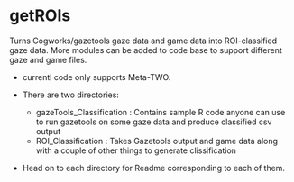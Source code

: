 # getROIs
Turns Cogworks/gazetools gaze data and game data into ROI-classified gaze data. More modules can be added to code base to support different gaze and game files.
- currentl code only supports Meta-TWO.

- There are two directories:
	- gazeTools_Classification : Contains sample R code anyone can use to run gazetools on some gaze data and produce classified csv output
	- ROI_Classification : Takes Gazetools output and game data along with a couple of other things to generate clissification
- Head on to each directory for Readme corresponding to each of them.
